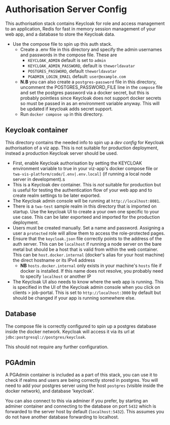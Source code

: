 # Authorisation Server Config

This authorisation stack contains Keycloak for role and access management to an application, Redis for fast in memory session management of your web app, and a database to store the Keycloak data.

- Use the compose file to spin up this auth stack.
  - Create a .env file in this directory and specify the admin usernames and passwords in the compose file. These are
    - `KEYCLOAK_ADMIN` default is set to `admin`
    - `KEYCLOAK_ADMIN_PASSWORD`, default is `theworldavatar`
    - `POSTGRES_PASSWORD`, default `theworldavatar`
    - `PGADMIN_LOGIN_EMAIL` default: `user@example.com`
  - **N.B** you can also create a `postgres-password` file in this directory, uncomment the POSTGRES_PASSWORD_FILE line in the `compose` file and set the postgres password via a docker secret, but this is probably pointless since Keycloak does not support docker secrets so must be passed in as an environment variable anyway. This will be updated if keycloak adds secret support.
  - Run `docker compose up` in this directory.

## Keycloak container

This directory contains the needed info to spin up a *dev config* for Keycloak authorisation of a viz app. This is not suitable for production deployment, instead a production Keycloak server should be used.

- First, enable Keycloak authorisation by setting the KEYCLOAK environment variable to true in your viz-app's docker compose file or `twa-vis-platform/code/[.env|.env.local]`  (if running a local node server in development).s
- This is a Keycloak dev container. This is *not* suitable for production but is useful for testing the authentication flow of your web app and to create realm settings to be later exported.
- The Keycloak admin console will be running at `http://localhost:8081`.
- There is a `twa-test` sample realm in this directory that is imported on startup. Use the keycloak UI to create a your own one specific to your use case. This can be later exporteed and imported for the production deployment.
- Users must be created manually. Set a name and password. Assigning a user a `protected` role will allow them to access the role-protected pages.
- Ensure that the `keycloak.json` file correctly points to the address of the auth server. This can be `localhost` if running a node server on the bare metal but should be a host that is valid from within the web container. This can be `host.docker.internal` (docker's alias for your host machine) the direct hostname or its IPv4 address
  - **NB** `hosts.docker.internal` only exists in your machine's `hosts` file if docker is installed. If this name does not resolve, you probably need to specify `localhost` or another IP
- The Keycloak UI also needs to know where the web app is running. This is specified in the UI of the Keycloak admin console when you click on clients > job-portal. This is set to `http://localhost:3000` by default but should be changed if your app is running somewhere else.

## Database

The compose file is correctly configured to spin up a postgres database inside the docker network. Keycloak will access it via its url at `jdbc:postgresql://postgres/keycloak`.

This should not require any further configuration.

## PGAdmin

A PGAdmin container is included as a part of this stack, you can use it to check if realms and users are being correctly stored in postgres. You will need to add your postgres server using the host `postgres` (visible inside the docker network), and database 'keycloak'.

You can also connect to this via adminer if you prefer, by starting an adminer container and connecting to the database on port `5432` which is forwarded to the server host by default (`localhost:5432`). This assumes you do not have another database forwarding to localhost.
